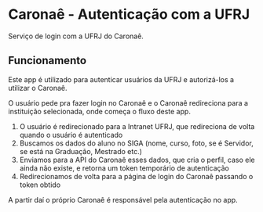 # Caronaê - Autenticação com a UFRJ

Serviço de login com a UFRJ do Caronaê.


## Funcionamento

Este app é utilizado para autenticar usuários da UFRJ e autorizá-los a utilizar o Caronaê.

O usuário pede pra fazer login no Caronaê e o Caronaê redireciona para a instituição selecionada, onde começa o fluxo deste app. 

1. O usuário é redirecionado para a Intranet UFRJ, que redireciona de volta quando o usuário é autenticado
2. Buscamos os dados do aluno no SIGA (nome, curso, foto, se é Servidor, se está na Graduação, Mestrado etc.)
3. Enviamos para a API do Caronaê esses dados, que cria o perfil, caso ele ainda não existe, e retorna um token temporário de autenticação
4. Redirecionamos de volta para a página de login do Caronaê passando o token obtido

A partir daí o próprio Caronaê é responsável pela autenticação no app.
